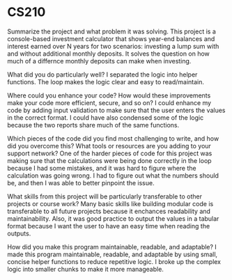 # CS210

Summarize the project and what problem it was solving.
  This project is a console-based investment calculator that shows year-end balances and interest earned over N years for two scenarios: investing a lump sum with and without additional monthly deposits. It solves the question on how much of a differnce monthly deposits can make when investing.

What did you do particularly well?
  I separated the logic into helper functions. The loop makes the logic clear and easy to read/maintain. 
  
Where could you enhance your code? How would these improvements make your code more efficient, secure, and so on?
  I could enhance my code by adding input validation to make sure that the user enters the values in the correct format. I could have also condensed some of the logic because the two reports share much of the same functions.
  
Which pieces of the code did you find most challenging to write, and how did you overcome this? What tools or resources are you adding to your support network?
  One of the harder pieces of code for this project was making sure that the calculations were being done correctly in the loop because I had some mistakes, and it was hard to figure where the calculation was going wrong. I had to figure out what the numbers should be, and then I was able to better pinpoint the issue. 

What skills from this project will be particularly transferable to other projects or course work?
  Many basic skills like building modular code is transferable to all future projects because it enchances readability and maintainability. Also, it was good practice to output the values in a tabular format because I want the user to have an easy time when reading the outputs. 

How did you make this program maintainable, readable, and adaptable?
  I made this program maintainable, readable, and adaptable by using small, concise helper functions to reduce repetitive logic. I broke up the complex logic into smaller chunks to make it more manageable.
